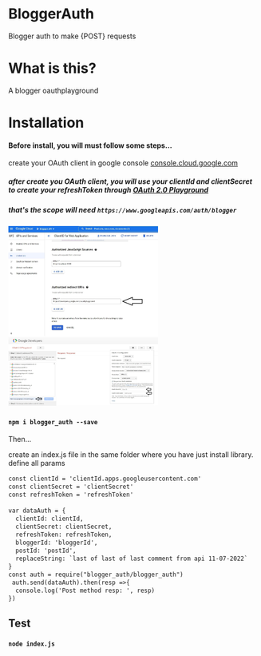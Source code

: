 # BloggerAuth
Blogger auth to make {POST} requests

# What is this?

A blogger oauthplayground

# Installation

#### Before install, you will must follow some steps...
create your OAuth client in google console
[console.cloud.google.com](https://console.cloud.google.com/apis/credentials)

##### after create you OAuth client, you will use your clientId and clientSecret to create your refreshToken through [OAuth 2.0 Playground](https://developers.google.com/oauthplayground/)

##### that's the scope will need `https://www.googleapis.com/auth/blogger`


<img width="300px" src="https://github.com/Allanksr/BloggerAuth/blob/main/console_print.JPG">
<img width="300px" src="https://github.com/Allanksr/BloggerAuth/blob/main/playground_config.JPG">

#### 

#### `npm i blogger_auth --save`

Then...

create an index.js file in the same folder where you have just install library.
define all params
```
const clientId = 'clientId.apps.googleusercontent.com'
const clientSecret = 'clientSecret'
const refreshToken = 'refreshToken'

var dataAuth = {
  clientId: clientId,
  clientSecret: clientSecret,
  refreshToken: refreshToken,
  bloggerId: 'bloggerId',
  postId: 'postId',
  replaceString: `last of last of last comment from api 11-07-2022` 
}
const auth = require("blogger_auth/blogger_auth")
 auth.send(dataAuth).then(resp =>{
  console.log('Post method resp: ', resp) 
})
```

## Test
#### `node index.js`
